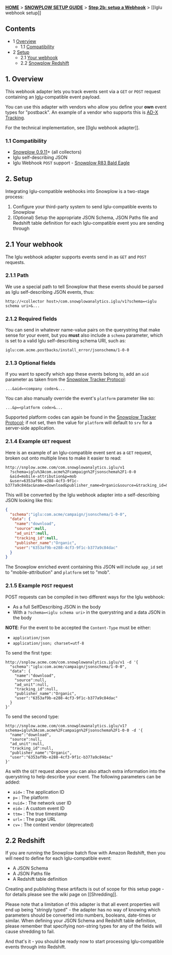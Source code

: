 <a name="top" />

[**HOME**](Home) > [**SNOWPLOW SETUP GUIDE**](Setting-up-Snowplow) > [**Step 2b: setup a Webhook**](Setting-up-a-webhook) > [[Iglu webhook setup]]

## Contents

- 1 [Overview](#overview)
  - 1.1 [Compatibility](#compat)
- 2 [Setup](#setup)
  - 2.1 [Your webhook](#setup-webhook)
  - 2.2 [Snowplow Redshift](#setup-redshift)

<a name="overview" />

## 1. Overview

This webhook adapter lets you track events sent via a `GET` or `POST` request containing an [Iglu][iglu]-compatible event payload.

You can use this adapter with vendors who allow you define your **own** event types for "postback". An example of a vendor who supports this is [AD-X Tracking][adxtracking-website].

For the technical implementation, see [[Iglu webhook adapter]].

<a name="compat" />

### 1.1 Compatibility

* [Snowplow 0.9.11][snowplow-0.9.11]+ (all collectors)
* Iglu self-describing JSON
* Iglu Webhook `POST` support - [Snowplow R83 Bald Eagle][snowplow-r83]

<a name="setup" />

## 2. Setup

Integrating Iglu-compatible webhooks into Snowplow is a two-stage process:

1. Configure your third-party system to send Iglu-compatible events to Snowplow
2. (Optional) Setup the appropriate JSON Schema, JSON Paths file and Redshift table definition for each Iglu-compatible event you are sending through

<a name="setup-webhook" />

## 2.1 Your webhook

The Iglu webhook adapter supports events send in as `GET` and `POST` requests.

### 2.1.1 Path

We use a special path to tell Snowplow that these events should be parsed as Iglu self-describing JSON events, thus:

```
http://<collector host>/com.snowplowanalytics.iglu/v1?schema=<iglu schema uri>&...
```

### 2.1.2 Required fields

You can send in whatever name-value pairs on the querystring that make sense for your event, but you **must** also include a `schema` parameter, which is set to a valid Iglu self-describing schema URI, such as:

```
iglu:com.acme.postbacks/install_error/jsonschema/1-0-0
```

### 2.1.3 Optional fields

If you want to specify which app these events belong to, add an `aid` parameter as taken from the [Snowplow Tracker Protocol][tracker-protocol]:

```
...&aid=<company code>&...
```

You can also manually override the event's `platform` parameter like so:

```
...&p=<platform code>&...
```

Supported platform codes can again be found in the [Snowplow Tracker Protocol][tracker-protocol]; if not set, then the value for `platform` will default to `srv` for a server-side application.

### 2.1.4 Example `GET` request

Here is an example of an Iglu-compatible event sent as a `GET` request, broken out onto multiple lines to make it easier to read:

```
http://snplow.acme.com/com.snowplowanalytics.iglu/v1
  ?schema=iglu%3Acom.acme%2Fcampaign%2Fjsonschema%2F1-0-0
  &aid=mobile-attribution&p=mob
  &user=6353af9b-e288-4cf3-9f1c-b377a9c84dac&name=download&publisher_name=Organic&source=&tracking_id=&ad_unit=
```

This will be converted by the Iglu webhook adapter into a self-describing JSON looking like this:

```json
{
  "schema":"iglu:com.acme/campaign/jsonschema/1-0-0",
  "data": {
    "name":"download",
    "source":null,
    "ad_unit":null,
    "tracking_id":null,
    "publisher_name":"Organic",
    "user":"6353af9b-e288-4cf3-9f1c-b377a9c84dac"
  }
}
```

The Snowplow enriched event containing this JSON will include `app_id` set to "mobile-attribution" and `platform` set to "mob".

### 2.1.5 Example `POST` request

POST requests can be compiled in two different ways for the Iglu webhook:

* As a full SelfDescribing JSON in the body
* With a `?schema=<iglu schema uri>` in the querystring and a data JSON in the body

__NOTE__: For the event to be accepted the `Content-Type` must be either:

* `application/json`
* `application/json; charset=utf-8`

To send the first type:

```
http://snplow.acme.com/com.snowplowanalytics.iglu/v1 -d '{
  "schema":"iglu:com.acme/campaign/jsonschema/1-0-0",
  "data": {
    "name":"download",
    "source":null,
    "ad_unit":null,
    "tracking_id":null,
    "publisher_name":"Organic",
    "user":"6353af9b-e288-4cf3-9f1c-b377a9c84dac"
  }
}'
```

To send the second type:

```
http://snplow.acme.com/com.snowplowanalytics.iglu/v1?schema=iglu%3Acom.acme%2Fcampaign%2Fjsonschema%2F1-0-0 -d '{
  "name":"download",
  "source":null,
  "ad_unit":null,
  "tracking_id":null,
  "publisher_name":"Organic",
  "user":"6353af9b-e288-4cf3-9f1c-b377a9c84dac"
}'
```

As with the `GET` request above you can also attach extra information into the querystring to help describe your event.  The following parameters can be added:

* `aid=` : The application ID
* `p=` : The platform
* `nuid=` : The network user ID
* `eid=` : A custom event ID
* `ttm=` : The true timestamp
* `url=` : The page URL
* `cv=` : The context vendor (deprecated)

<a name="setup-redshift" />

## 2.2 Redshift

If you are running the Snowplow batch flow with Amazon Redshift, then you will need to define for each Iglu-compatible event:

* A JSON Schema
* A JSON Paths file
* A Redshift table definition

Creating and publishing these artifacts is out of scope for this setup page - for details please see the wiki page on [[Shredding]].

Please note that a limitation of this adapter is that all event properties will end up being "stringly typed" - the adapter has no way of knowing which parameters should be converted into numbers, booleans, date-times or similar. When defining your JSON Schema and Redshift table definition, please remember that specifying non-string types for any of the fields will cause shredding to fail.

And that's it - you should be ready now to start processing Iglu-compatible events through into Redshift.

[iglu]: https://github.com/snowplow/iglu

[adxtracking-website]: http://adxtracking.com/
[snowplow-0.9.11]: https://github.com/snowplow/snowplow/releases/tag/0.9.11
[snowplow-r83]: https://github.com/snowplow/snowplow/releases/tag/r83-bald-eagle

[tracker-protocol]: https://github.com/snowplow/snowplow/wiki/snowplow-tracker-protocol#1-common-parameters-platform-and-event-independent
